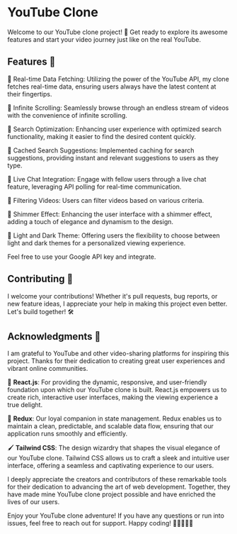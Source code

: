 # YouTube Clone

Welcome to our YouTube clone project! 🚀 Get ready to explore its awesome features and start your video journey just like on the real YouTube.

## Features 🌟

📌 Real-time Data Fetching: Utilizing the power of the YouTube API, my clone fetches real-time data, ensuring users always have the latest content at their fingertips.

📌 Infinite Scrolling: Seamlessly browse through an endless stream of videos with the convenience of infinite scrolling.

📌 Search Optimization: Enhancing user experience with optimized search functionality, making it easier to find the desired content quickly.

📌 Cached Search Suggestions: Implemented caching for search suggestions, providing instant and relevant suggestions to users as they type.

📌 Live Chat Integration: Engage with fellow users through a live chat feature, leveraging API polling for real-time communication.

📌 Filtering Videos: Users can filter videos based on various criteria.

📌 Shimmer Effect: Enhancing the user interface with a shimmer effect, adding a touch of elegance and dynamism to the design.

📌 Light and Dark Theme: Offering users the flexibility to choose between light and dark themes for a personalized viewing experience.

Feel free to use your Google API key and integrate.

## Contributing 🤝

I welcome your contributions! Whether it's pull requests, bug reports, or new feature ideas, I appreciate your help in making this project even better. Let's build together! 🛠️

## Acknowledgments 🙏

I am grateful to YouTube and other video-sharing platforms for inspiring this project. Thanks for their dedication to creating great user experiences and vibrant online communities.

🚀 **React.js**: For providing the dynamic, responsive, and user-friendly foundation upon which our YouTube clone is built. React.js empowers us to create rich, interactive user interfaces, making the viewing experience a true delight.

🌟 **Redux**: Our loyal companion in state management. Redux enables us to maintain a clean, predictable, and scalable data flow, ensuring that our application runs smoothly and efficiently.

🖌️ **Tailwind CSS**: The design wizardry that shapes the visual elegance of our YouTube clone. Tailwind CSS allows us to craft a sleek and intuitive user interface, offering a seamless and captivating experience to our users.

I deeply appreciate the creators and contributors of these remarkable tools for their dedication to advancing the art of web development. Together, they have made mine YouTube clone project possible and have enriched the lives of our users.

Enjoy your YouTube clone adventure! If you have any questions or run into issues, feel free to reach out for support. Happy coding! 🎉👩‍💻👨‍💻
